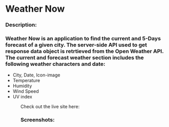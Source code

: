 # Weather Now

<h3> Description: <h3>

### Weather Now is an application to find the current and 5-Days forecast of a given city. The server-side API used to get response data object is retrtieved from the Open Weather API. The current and forecast weather section includes the following weather characters and date:

<ul>
    <li> City, Date, Icon-image </li>
    <li> Temperature </li>
    <li> Humidity </li>
    <li> Wind Speed </li>
    <li> UV index </li>
<ul/>

Check out the live site here:


<h3> Screenshots: <h3>


